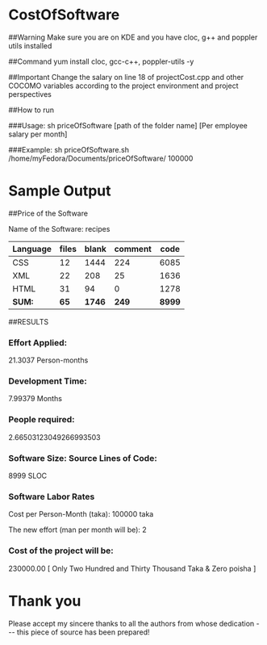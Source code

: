 # CostOfSoftware

##Warning
Make sure you are on KDE and you have cloc, g++ and poppler utils installed

##Command
yum install cloc, gcc-c++, poppler-utils -y

##Important 
Change the salary on line 18 of projectCost.cpp and other COCOMO variables according to the project environment and project perspectives
                
##How to run

###Usage: 
sh priceOfSoftware [path of the folder name] [Per employee salary per month]

###Example: 
sh priceOfSoftware.sh /home/myFedora/Documents/priceOfSoftware/ 100000


# Sample Output

##Price of the Software

Name of the Software: 
recipes

| Language | files | blank | comment | code |
| -------- | ----- | ----- | ------- | ---- |
| CSS      | 12    | 1444  | 224     | 6085 |
| XML      | 22    | 208   | 25      | 1636 |
| HTML     | 31    | 94    | 0       | 1278 |
| **SUM:** | **65** | **1746**  | **249** | **8999** |

##RESULTS

### Effort Applied:
21.3037 Person-months

### Development Time:
7.99379 Months

### People required:
2.66503123049266993503

### Software Size: Source Lines of Code:
8999 SLOC

### Software Labor Rates
Cost per Person-Month (taka):
100000 taka

The new effort (man per month will be): 2

### Cost of the project will be: 
230000.00
[ Only Two Hundred and Thirty Thousand  Taka & Zero poisha ]

# Thank you
Please accept my sincere thanks to all the authors from whose dedication --- this piece of source has been prepared!